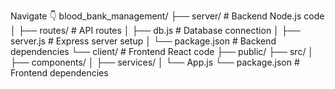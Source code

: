 Navigate 👇
blood_bank_management/
├── server/          # Backend Node.js code
│   ├── routes/      # API routes
│   ├── db.js        # Database connection
│   ├── server.js    # Express server setup
│   └── package.json # Backend dependencies
└── client/          # Frontend React code
    ├── public/
    ├── src/
    │   ├── components/
    │   ├── services/
    │   └── App.js
    └── package.json # Frontend dependencies
